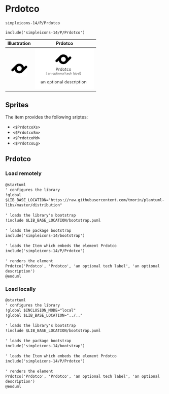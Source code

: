 # Prdotco


```text
simpleicons-14/P/Prdotco
```

```text
include('simpleicons-14/P/Prdotco')
```



| Illustration | Prdotco |
| :---: | :---: |
| ![illustration for Illustration](../../simpleicons-14/P/Prdotco.png) | ![illustration for Prdotco](../../simpleicons-14/P/Prdotco.Local.png) |



## Sprites
The item provides the following sriptes:

- `<$PrdotcoXs>`
- `<$PrdotcoSm>`
- `<$PrdotcoMd>`
- `<$PrdotcoLg>`





## Prdotco

### Load remotely
```plantuml
@startuml
' configures the library
!global $LIB_BASE_LOCATION="https://raw.githubusercontent.com/tmorin/plantuml-libs/master/distribution"

' loads the library's bootstrap
!include $LIB_BASE_LOCATION/bootstrap.puml

' loads the package bootstrap
include('simpleicons-14/bootstrap')

' loads the Item which embeds the element Prdotco
include('simpleicons-14/P/Prdotco')

' renders the element
Prdotco('Prdotco', 'Prdotco', 'an optional tech label', 'an optional description')
@enduml
```

### Load locally
```plantuml
@startuml
' configures the library
!global $INCLUSION_MODE="local"
!global $LIB_BASE_LOCATION="../.."

' loads the library's bootstrap
!include $LIB_BASE_LOCATION/bootstrap.puml

' loads the package bootstrap
include('simpleicons-14/bootstrap')

' loads the Item which embeds the element Prdotco
include('simpleicons-14/P/Prdotco')

' renders the element
Prdotco('Prdotco', 'Prdotco', 'an optional tech label', 'an optional description')
@enduml
```

